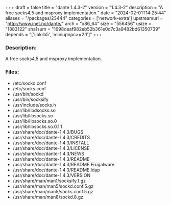 +++
draft = false
title = "dante 1.4.3-2"
version = "1.4.3-2"
description = "A free socks4,5 and msproxy implementation."
date = "2024-02-01T14:25:44"
aliases = "/packages/23444"
categories = ['network-extra']
upstreamurl = "http://www.inet.no/dante/"
arch = "x86_64"
size = "556456"
usize = "1883122"
sha1sum = "1698deaf982eb52b361e0d7c3a9482bd61350739"
depends = "['libkrb5', 'miniupnpc>=2.1']"
+++
### Description: 
A free socks4,5 and msproxy implementation.

### Files: 
* /etc/sockd.conf
* /etc/socks.conf
* /usr/bin/sockd
* /usr/bin/socksify
* /usr/include/socks.h
* /usr/lib/libdsocks.so
* /usr/lib/libsocks.so
* /usr/lib/libsocks.so.0
* /usr/lib/libsocks.so.0.1.1
* /usr/share/doc/dante-1.4.3/BUGS
* /usr/share/doc/dante-1.4.3/CREDITS
* /usr/share/doc/dante-1.4.3/INSTALL
* /usr/share/doc/dante-1.4.3/LICENSE
* /usr/share/doc/dante-1.4.3/NEWS
* /usr/share/doc/dante-1.4.3/README
* /usr/share/doc/dante-1.4.3/README.Frugalware
* /usr/share/doc/dante-1.4.3/README.ldap
* /usr/share/doc/dante-1.4.3/VERSION
* /usr/share/man/man1/socksify.1.gz
* /usr/share/man/man5/sockd.conf.5.gz
* /usr/share/man/man5/socks.conf.5.gz
* /usr/share/man/man8/sockd.8.gz
